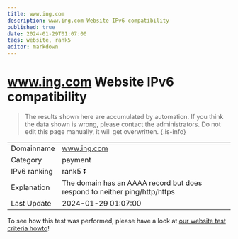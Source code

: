 ```yaml
---
title: www.ing.com
description: www.ing.com Website IPv6 compatibility
published: true
date: 2024-01-29T01:07:00
tags: website, rank5
editor: markdown
---
```


# www.ing.com Website IPv6 compatibility

> The results shown here are accumulated by automation. If you think the data shown is wrong, please contact the administrators. 
> Do not edit this page manually, it will get overwritten.
{.is-info}


|   |   |
| - | - |
| Domainname | www.ing.com
| Category | payment |
| IPv6 ranking | rank5 :arrow_double_down: |
| Explanation | The domain has an AAAA record but does respond to neither ping/http/https |
| Last Update | 2024-01-29 01:07:00 |

To see how this test was performed, please have a look at [our website test criteria howto](/howto/testcriteria/website)!

